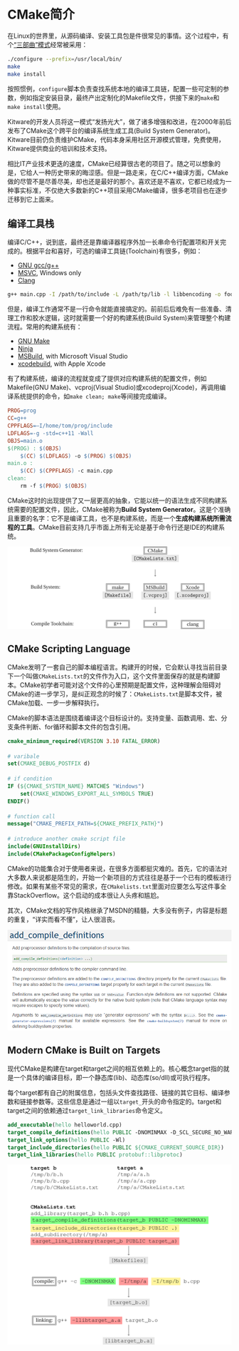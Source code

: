 # CMake简介

在Linux的世界里，从源码编译、安装工具包是件很常见的事情。这个过程中，有个[“三部曲”模式](https://thoughtbot.com/blog/the-magic-behind-configure-make-make-install)经常被采用：

```bash
./configure --prefix=/usr/local/bin/
make
make install
```

按照惯例，`configure`脚本负责查找系统本地的编译工具链，配置一些可定制的参数，例如指定安装目录，最终产出定制化的Makefile文件，供接下来的`make`和`make install`使用。

Kitware的开发人员将这一模式“发扬光大”，做了诸多增强和改进，在2000年前后发布了CMake这个跨平台的编译系统生成工具(Build System Generator)。Kitware目前仍负责维护CMake，代码本身采用社区开源模式管理，免费使用，Kitware提供商业的培训和技术支持。

相比IT产业技术更迭的速度，CMake已经算很古老的项目了。随之可以想象的是，它给人一种历史带来的晦涩感。但是一路走来，在C/C++编译方面，CMake做的尽管不是尽善尽美，却也还是最好的那个。喜欢还是不喜欢，它都已经成为一种事实标准，不仅绝大多数新的C++项目采用CMake编译，很多老项目也在逐步迁移到它上面来。

## 编译工具栈

编译C/C++，说到底，最终还是靠编译器程序外加一长串命令行配置项和开关完成的。根据平台和喜好，可选的编译工具链(Toolchain)有很多，例如：
* [GNU gcc/g++](https://gcc.gnu.org/)
* [MSVC](https://docs.microsoft.com/en-us/cpp/build/reference/compiling-a-c-cpp-program?view=vs-2019), Windows only
* [Clang](https://clang.llvm.org/get_started.html)

```bash
g++ main.cpp -I /path/to/include -L /path/tp/lib -l libbencoding -o foo.exe -std=c++11
```

但是，编译工作通常不是一行命令就能直接搞定的。前前后后难免有一些准备、清理工作和胶水逻辑，这时就需要一个好的构建系统(Build System)来管理整个构建流程。常用的构建系统有：
* [GNU Make](https://www.gnu.org/software/make/)
* [Ninja](https://ninja-build.org/)
* [MSBuild](https://docs.microsoft.com/en-us/visualstudio/msbuild/msbuild?view=vs-2019), with Microsoft Visual Studio
* [xcodebuild](https://developer.apple.com/library/archive/technotes/tn2339/_index.html), with Apple Xcode

有了构建系统，编译的流程就变成了提供对应构建系统的配置文件，例如Makefile(GNU Make)、vcproj(Visual Studio)或xcodeproj(Xcode)，再调用编译系统提供的命令，如`make clean; make`等间接完成编译。

```makefile
PROG=prog
CC=g++
CPPFLAGS=–I/home/tom/prog/include
LDFLAGS=-g -std=c++11 -Wall
OBJS=main.o
$(PROG) : $(OBJS)
    $(CC) $(LDFLAGS) -o $(PROG) $(OBJS)
main.o :
    $(CC) $(CPPFLAGS) -c main.cpp
clean:
    rm -f $(PROG) $(OBJS)
```

CMake这时的出现提供了又一层更高的抽象，它能以统一的语法生成不同构建系统需要的配置文件，因此，CMake被称为**Build System Generator**。这是个准确且重要的名字：它不是编译工具，也不是构建系统，而是一个**生成构建系统所需流程的工具**。CMake目前支持几乎市面上所有无论是基于命令行还是IDE的构建系统。

![Stack of Build Tools](cmake_stack.png)

## CMake Scripting Language

CMake发明了一套自己的脚本编程语言。构建开的时候，它会默认寻找当前目录下一个叫做`CMakeLists.txt`的文件作为入口，这个文件里面保存的就是构建脚本。CMake初学者可能对这个文件的心里预期是配置文件，这种理解会阻碍对CMake的进一步学习，是纠正观念的时候了：`CMakeLists.txt`是脚本文件，被CMake加载、一步一步解释执行。

CMake的脚本语法是围绕着编译这个目标设计的。支持变量、函数调用、宏、分支条件判断、for循环和脚本文件的包含引用。

```cmake
cmake_minimum_required(VERSION 3.10 FATAL_ERROR)

# varibale
set(CMAKE_DEBUG_POSTFIX d)

# if condition
IF (${CMAKE_SYSTEM_NAME} MATCHES "Windows")
    set(CMAKE_WINDOWS_EXPORT_ALL_SYMBOLS TRUE)
ENDIF()

# function call
message("CMAKE_PREFIX_PATH=${CMAKE_PREFIX_PATH}")

# introduce another cmake script file
include(GNUInstallDirs)
include(CMakePackageConfigHelpers)
```

CMake的功能集合对于使用者来说，在很多方面都挺灾难的。首先，它的语法对大多数人来说都是陌生的，开始一个新项目的方式往往是基于一个已有的模板进行修改。如果有某些不常见的需求，在`CMakelists.txt`里面对应要怎么写这件事全靠StackOverflow。这个启动的成本很让人头疼和尴尬。

其次，CMake文档的写作风格继承了MSDN的精髓，大多没有例子，内容是标题的重复，“详实而看不懂”，让人很沮丧。

![CMake Documentation for add_compile_definitions](cmake_doc.png)

## Modern CMake is Built on Targets

现代CMake是构建在target和target之间的相互依赖上的。核心概念target指的就是一个具体的编译目标，即一个静态库(lib)、动态库(so/dll)或可执行程序。

每个target都有自己的附属信息，包括头文件查找路径、链接的其它目标、编译参数和链接参数等。这些信息是通过一组以`target_`开头的命令指定的。target和target之间的依赖通过`target_link_libraries`命令定义。

```cmake
add_executable(hello helloworld.cpp)
target_compile_definitions(hello PUBLIC -DNOMINMAX -D_SCL_SECURE_NO_WARNINGS)
target_link_options(hello PUBLIC -Wl) 
target_include_directories(hello PUBLIC ${CMAKE_CURRENT_SOURCE_DIR})
target_link_libraries(hello PUBLIC protobuf::libprotoc)
```

![CMake Stages](cmake_stages.png)

